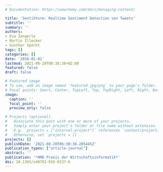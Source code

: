 ```yaml
---
# Documentation: https://wowchemy.com/docs/managing-content/

title: 'SentiStorm: Realtime Sentiment Detection von Tweets'
subtitle: ''
summary: ''
authors:
- Eva Zangerle
- Martin Illecker
- Günther Specht
tags: []
categories: []
date: '2016-01-01'
lastmod: 2021-08-20T08:38:38+02:00
featured: false
draft: false

# Featured image
# To use, add an image named `featured.jpg/png` to your page's folder.
# Focal points: Smart, Center, TopLeft, Top, TopRight, Left, Right, BottomLeft, Bottom, BottomRight.
image:
  caption: ''
  focal_point: ''
  preview_only: false

# Projects (optional).
#   Associate this post with one or more of your projects.
#   Simply enter your project's folder or file name without extension.
#   E.g. `projects = ["internal-project"]` references `content/project/deep-learning/index.md`.
#   Otherwise, set `projects = []`.
projects: []
publishDate: '2021-08-20T06:38:38.205445Z'
publication_types: ["article-journal"]
abstract: ''
publication: '*HMD Praxis der Wirtschaftsinformatik*'
doi: 10.1365/s40702-016-0237-6
---
```

